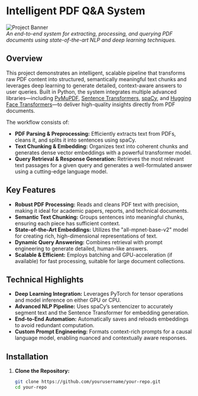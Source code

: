 # Intelligent PDF Q&A System

![Project Banner](https://via.placeholder.com/1200x300.png?text=Intelligent+PDF+%26+A+System)  
*An end-to-end system for extracting, processing, and querying PDF documents using state-of-the-art NLP and deep learning techniques.*

## Overview

This project demonstrates an intelligent, scalable pipeline that transforms raw PDF content into structured, semantically meaningful text chunks and leverages deep learning to generate detailed, context-aware answers to user queries. Built in Python, the system integrates multiple advanced libraries—including [PyMuPDF](https://pymupdf.readthedocs.io), [Sentence Transformers](https://www.sbert.net), [spaCy](https://spacy.io), and [Hugging Face Transformers](https://huggingface.co)—to deliver high-quality insights directly from PDF documents.

The workflow consists of:

- **PDF Parsing & Preprocessing:** Efficiently extracts text from PDFs, cleans it, and splits it into sentences using spaCy.
- **Text Chunking & Embedding:** Organizes text into coherent chunks and generates dense vector embeddings with a powerful transformer model.
- **Query Retrieval & Response Generation:** Retrieves the most relevant text passages for a given query and generates a well-formulated answer using a cutting-edge language model.

## Key Features

- **Robust PDF Processing:** Reads and cleans PDF text with precision, making it ideal for academic papers, reports, and technical documents.
- **Semantic Text Chunking:** Groups sentences into meaningful chunks, ensuring each piece has sufficient context.
- **State-of-the-Art Embeddings:** Utilizes the "all-mpnet-base-v2" model for creating rich, high-dimensional representations of text.
- **Dynamic Query Answering:** Combines retrieval with prompt engineering to generate detailed, human-like answers.
- **Scalable & Efficient:** Employs batching and GPU-acceleration (if available) for fast processing, suitable for large document collections.

## Technical Highlights

- **Deep Learning Integration:** Leverages PyTorch for tensor operations and model inference on either GPU or CPU.
- **Advanced NLP Pipeline:** Uses spaCy’s sentencizer to accurately segment text and the Sentence Transformer for embedding generation.
- **End-to-End Automation:** Automatically saves and reloads embeddings to avoid redundant computation.
- **Custom Prompt Engineering:** Formats context-rich prompts for a causal language model, enabling nuanced and contextually aware responses.

## Installation

1. **Clone the Repository:**

   ```bash
   git clone https://github.com/yourusername/your-repo.git
   cd your-repo
